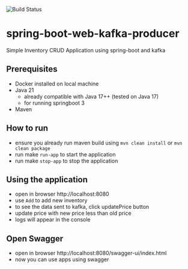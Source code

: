 ![Build Status](https://github.com/ekomanurung/spring-boot-web-kafka-producer-mongoDB/actions/workflows/mvn-build.yml/badge.svg)

# spring-boot-web-kafka-producer
Simple Inventory CRUD Application using spring-boot and kafka

## Prerequisites
- Docker installed on local machine
- Java 21
  - already compatible with Java 17++ (tested on Java 17) 
  - for running springboot 3
- Maven

## How to run
- ensure you already run maven build using `mvn clean install` or `mvn clean package`
- run make `run-app` to start the application
- run make `stop-app` to stop the application

## Using the application
- open in browser http://localhost:8080
- use `Add` to add new inventory
- to see the data sent to kafka, click updatePrice button
- update price with new price less than old price
- logs will appear in the console

## Open Swagger
- open in browser http://localhost:8080/swagger-ui/index.html
- now you can use apps using swagger
